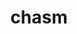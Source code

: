 ---
title: chasm
layout: photo_grid
images:
  - src: https://live.staticflickr.com/65535/50764696597_9635015d6c_k.jpg
    alt: a long-exposure photograph taken at night of a shed with a giant sign on the side that reads 'CHASM'.
---
